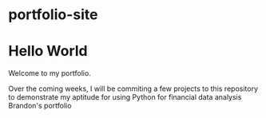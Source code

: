# portfolio-site
# Hello World
Welcome to my portfolio.

Over the coming weeks, I will be commiting a few projects to this repository to demonstrate my aptitude for using Python for financial data analysis
Brandon's portfolio
